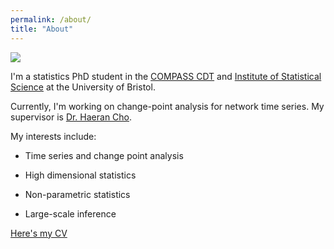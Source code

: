 ```yaml
---
permalink: /about/
title: "About"
---
```


![](Voronoi.jpg)

I'm a statistics PhD student in the [COMPASS CDT](http://www.bristol.ac.uk/cdt/compass/) and [Institute of Statistical Science](https://www.bristolmathsresearch.org/statistical-science/) at the University of Bristol.

Currently, I'm working on change-point analysis for network time series. My supervisor is [Dr. Haeran Cho](https://sites.google.com/view/haeran-cho/home).

My interests include:

- Time series and change point analysis

- High dimensional statistics

- Non-parametric statistics

- Large-scale inference

[Here's my CV](https://dom-owens-uob.github.io/assets/CV_DomOwens.pdf)
